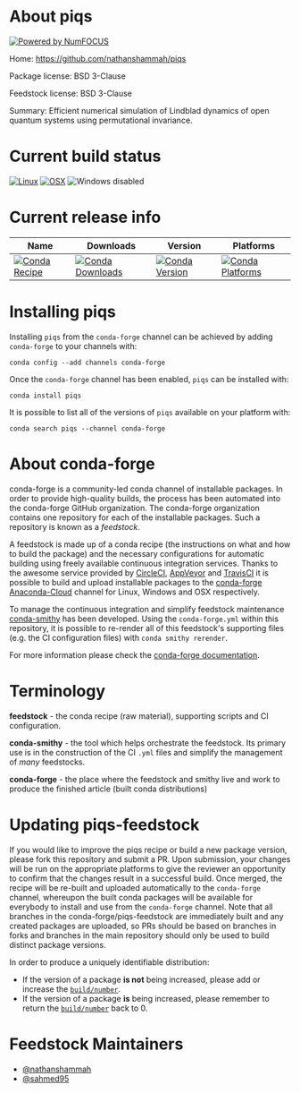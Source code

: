 About piqs
==========

[![Powered by NumFOCUS](https://img.shields.io/badge/powered%20by-NumFOCUS-orange.svg?style=flat&colorA=E1523D&colorB=007D8A)](http://numfocus.org)

Home: https://github.com/nathanshammah/piqs

Package license: BSD 3-Clause

Feedstock license: BSD 3-Clause

Summary: Efficient numerical simulation of Lindblad dynamics of open quantum systems using permutational invariance.



Current build status
====================

[![Linux](https://img.shields.io/circleci/project/github/conda-forge/piqs-feedstock/master.svg?label=Linux)](https://circleci.com/gh/conda-forge/piqs-feedstock)
[![OSX](https://img.shields.io/travis/conda-forge/piqs-feedstock/master.svg?label=macOS)](https://travis-ci.org/conda-forge/piqs-feedstock)
![Windows disabled](https://img.shields.io/badge/Windows-disabled-lightgrey.svg)

Current release info
====================

| Name | Downloads | Version | Platforms |
| --- | --- | --- | --- |
| [![Conda Recipe](https://img.shields.io/badge/recipe-piqs-green.svg)](https://anaconda.org/conda-forge/piqs) | [![Conda Downloads](https://img.shields.io/conda/dn/conda-forge/piqs.svg)](https://anaconda.org/conda-forge/piqs) | [![Conda Version](https://img.shields.io/conda/vn/conda-forge/piqs.svg)](https://anaconda.org/conda-forge/piqs) | [![Conda Platforms](https://img.shields.io/conda/pn/conda-forge/piqs.svg)](https://anaconda.org/conda-forge/piqs) |

Installing piqs
===============

Installing `piqs` from the `conda-forge` channel can be achieved by adding `conda-forge` to your channels with:

```
conda config --add channels conda-forge
```

Once the `conda-forge` channel has been enabled, `piqs` can be installed with:

```
conda install piqs
```

It is possible to list all of the versions of `piqs` available on your platform with:

```
conda search piqs --channel conda-forge
```


About conda-forge
=================

conda-forge is a community-led conda channel of installable packages.
In order to provide high-quality builds, the process has been automated into the
conda-forge GitHub organization. The conda-forge organization contains one repository
for each of the installable packages. Such a repository is known as a *feedstock*.

A feedstock is made up of a conda recipe (the instructions on what and how to build
the package) and the necessary configurations for automatic building using freely
available continuous integration services. Thanks to the awesome service provided by
[CircleCI](https://circleci.com/), [AppVeyor](https://www.appveyor.com/)
and [TravisCI](https://travis-ci.org/) it is possible to build and upload installable
packages to the [conda-forge](https://anaconda.org/conda-forge)
[Anaconda-Cloud](https://anaconda.org/) channel for Linux, Windows and OSX respectively.

To manage the continuous integration and simplify feedstock maintenance
[conda-smithy](https://github.com/conda-forge/conda-smithy) has been developed.
Using the ``conda-forge.yml`` within this repository, it is possible to re-render all of
this feedstock's supporting files (e.g. the CI configuration files) with ``conda smithy rerender``.

For more information please check the [conda-forge documentation](https://conda-forge.org/docs/).

Terminology
===========

**feedstock** - the conda recipe (raw material), supporting scripts and CI configuration.

**conda-smithy** - the tool which helps orchestrate the feedstock.
                   Its primary use is in the construction of the CI ``.yml`` files
                   and simplify the management of *many* feedstocks.

**conda-forge** - the place where the feedstock and smithy live and work to
                  produce the finished article (built conda distributions)


Updating piqs-feedstock
=======================

If you would like to improve the piqs recipe or build a new
package version, please fork this repository and submit a PR. Upon submission,
your changes will be run on the appropriate platforms to give the reviewer an
opportunity to confirm that the changes result in a successful build. Once
merged, the recipe will be re-built and uploaded automatically to the
`conda-forge` channel, whereupon the built conda packages will be available for
everybody to install and use from the `conda-forge` channel.
Note that all branches in the conda-forge/piqs-feedstock are
immediately built and any created packages are uploaded, so PRs should be based
on branches in forks and branches in the main repository should only be used to
build distinct package versions.

In order to produce a uniquely identifiable distribution:
 * If the version of a package **is not** being increased, please add or increase
   the [``build/number``](https://conda.io/docs/user-guide/tasks/build-packages/define-metadata.html#build-number-and-string).
 * If the version of a package **is** being increased, please remember to return
   the [``build/number``](https://conda.io/docs/user-guide/tasks/build-packages/define-metadata.html#build-number-and-string)
   back to 0.

Feedstock Maintainers
=====================

* [@nathanshammah](https://github.com/nathanshammah/)
* [@sahmed95](https://github.com/sahmed95/)

